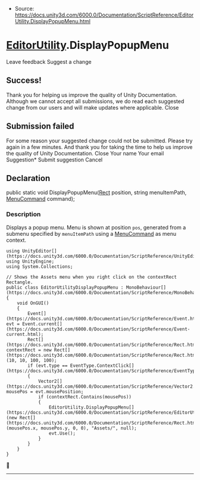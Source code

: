 * Source: https://docs.unity3d.com/6000.0/Documentation/ScriptReference/EditorUtility.DisplayPopupMenu.html

#  [EditorUtility](https://docs.unity3d.com/6000.0/Documentation/ScriptReference/EditorUtility.html).DisplayPopupMenu
Leave feedback
Suggest a change
## Success!
Thank you for helping us improve the quality of Unity Documentation. Although we cannot accept all submissions, we do read each suggested change from our users and will make updates where applicable.
Close
## Submission failed
For some reason your suggested change could not be submitted. Please <a>try again</a> in a few minutes. And thank you for taking the time to help us improve the quality of Unity Documentation.
Close
Your name Your email Suggestion* Submit suggestion
Cancel
## Declaration
public static void DisplayPopupMenu([Rect](https://docs.unity3d.com/6000.0/Documentation/ScriptReference/Rect.html) position, string menuItemPath, [MenuCommand](https://docs.unity3d.com/6000.0/Documentation/ScriptReference/MenuCommand.html) command); 
### Description
Displays a popup menu.
Menu is shown at position `pos`, generated from a submenu specified by `menuItemPath` using a [MenuCommand](https://docs.unity3d.com/6000.0/Documentation/ScriptReference/MenuCommand.html) as menu context.
```
using UnityEditor[](https://docs.unity3d.com/6000.0/Documentation/ScriptReference/UnityEditor.html);
using UnityEngine;
using System.Collections;  
  
// Shows the Assets menu when you right click on the contextRect Rectangle.
public class EditorUtilityDisplayPopupMenu : MonoBehaviour[](https://docs.unity3d.com/6000.0/Documentation/ScriptReference/MonoBehaviour.html)
{
    void OnGUI()
    {
        Event[](https://docs.unity3d.com/6000.0/Documentation/ScriptReference/Event.html) evt = Event.current[](https://docs.unity3d.com/6000.0/Documentation/ScriptReference/Event-current.html);
        Rect[](https://docs.unity3d.com/6000.0/Documentation/ScriptReference/Rect.html) contextRect = new Rect[](https://docs.unity3d.com/6000.0/Documentation/ScriptReference/Rect.html)(10, 10, 100, 100);
        if (evt.type == EventType.ContextClick[](https://docs.unity3d.com/6000.0/Documentation/ScriptReference/EventType.ContextClick.html))
        {
            Vector2[](https://docs.unity3d.com/6000.0/Documentation/ScriptReference/Vector2.html) mousePos = evt.mousePosition;
            if (contextRect.Contains(mousePos))
            {
                EditorUtility.DisplayPopupMenu[](https://docs.unity3d.com/6000.0/Documentation/ScriptReference/EditorUtility.DisplayPopupMenu.html)(new Rect[](https://docs.unity3d.com/6000.0/Documentation/ScriptReference/Rect.html)(mousePos.x, mousePos.y, 0, 0), "Assets/", null);
                evt.Use();
            }
        }
    }
}

```

* * *
